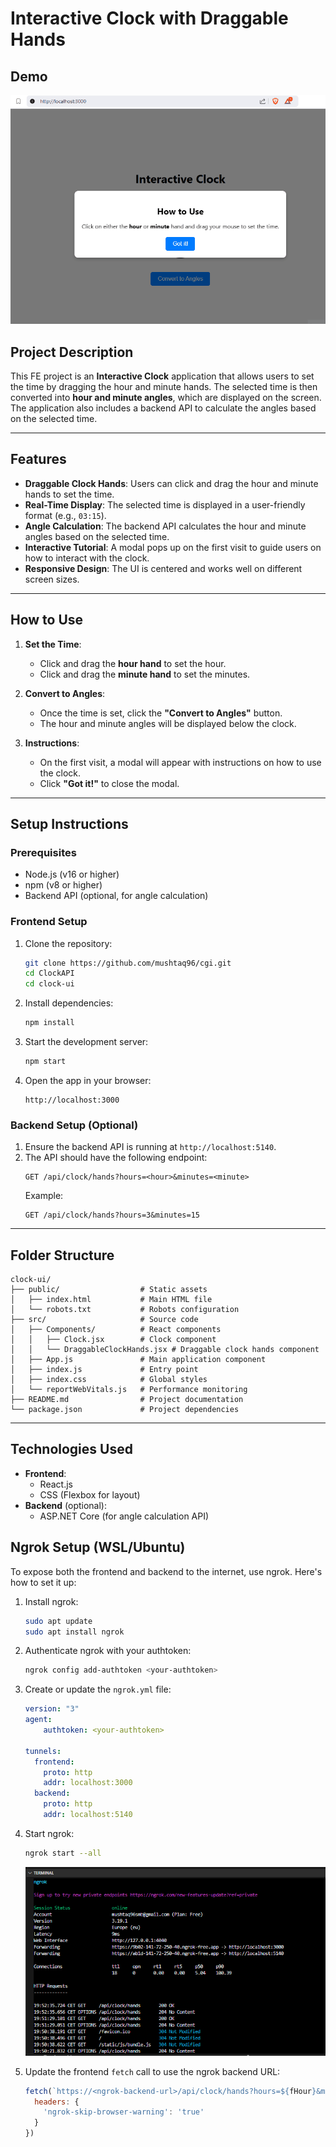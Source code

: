 # Interactive Clock with Draggable Hands

## Demo

![Interactive Clock Demo](../../Demo.gif) 

## Project Description

This FE project is an **Interactive Clock** application that allows users to set the time by dragging the hour and minute hands. The selected time is then converted into **hour and minute angles**, which are displayed on the screen. The application also includes a backend API to calculate the angles based on the selected time.

---

## Features

- **Draggable Clock Hands**: Users can click and drag the hour and minute hands to set the time.
- **Real-Time Display**: The selected time is displayed in a user-friendly format (e.g., `03:15`).
- **Angle Calculation**: The backend API calculates the hour and minute angles based on the selected time.
- **Interactive Tutorial**: A modal pops up on the first visit to guide users on how to interact with the clock.
- **Responsive Design**: The UI is centered and works well on different screen sizes.

---

## How to Use

1. **Set the Time**:
   - Click and drag the **hour hand** to set the hour.
   - Click and drag the **minute hand** to set the minutes.

2. **Convert to Angles**:
   - Once the time is set, click the **"Convert to Angles"** button.
   - The hour and minute angles will be displayed below the clock.

3. **Instructions**:
   - On the first visit, a modal will appear with instructions on how to use the clock.
   - Click **"Got it!"** to close the modal.

---

## Setup Instructions

### Prerequisites

- Node.js (v16 or higher)
- npm (v8 or higher)
- Backend API (optional, for angle calculation)

### Frontend Setup

1. Clone the repository:
   ```bash
   git clone https://github.com/mushtaq96/cgi.git
   cd ClockAPI
   cd clock-ui
   ```

2. Install dependencies:
   ```bash
   npm install
   ```

3. Start the development server:
   ```bash
   npm start
   ```

4. Open the app in your browser:
   ```
   http://localhost:3000
   ```

### Backend Setup (Optional)

1. Ensure the backend API is running at `http://localhost:5140`.
2. The API should have the following endpoint:
   ```
   GET /api/clock/hands?hours=<hour>&minutes=<minute>
   ```
   Example:
   ```
   GET /api/clock/hands?hours=3&minutes=15
   ```

---

## Folder Structure

```
clock-ui/
├── public/                  # Static assets
│   ├── index.html           # Main HTML file
│   └── robots.txt           # Robots configuration
├── src/                     # Source code
│   ├── Components/          # React components
│   │   ├── Clock.jsx        # Clock component
│   │   └── DraggableClockHands.jsx # Draggable clock hands component
│   ├── App.js               # Main application component
│   ├── index.js             # Entry point
│   ├── index.css            # Global styles
│   └── reportWebVitals.js   # Performance monitoring
├── README.md                # Project documentation
└── package.json             # Project dependencies
```

---

## Technologies Used

- **Frontend**:
  - React.js
  - CSS (Flexbox for layout)
- **Backend** (optional):
  - ASP.NET Core (for angle calculation API)

## Ngrok Setup (WSL/Ubuntu)

To expose both the frontend and backend to the internet, use ngrok. Here's how to set it up:

1. Install ngrok:
   ```bash
   sudo apt update
   sudo apt install ngrok
   ```

2. Authenticate ngrok with your authtoken:
   ```bash
   ngrok config add-authtoken <your-authtoken>
   ```

3. Create or update the `ngrok.yml` file:
   ```yaml
   version: "3"
   agent:
       authtoken: <your-authtoken>

   tunnels:
     frontend:
       proto: http
       addr: localhost:3000
     backend:
       proto: http
       addr: localhost:5140 
   ```

4. Start ngrok:
   ```bash
   ngrok start --all
   ```
   ![alt text](../clock-ui/ngrok-terminal.png)

5. Update the frontend `fetch` call to use the ngrok backend URL:
   ```js
   fetch(`https://<ngrok-backend-url>/api/clock/hands?hours=${fHour}&minutes=${minute}`, {
     headers: {
       'ngrok-skip-browser-warning': 'true'
     }
   })
   ```

 